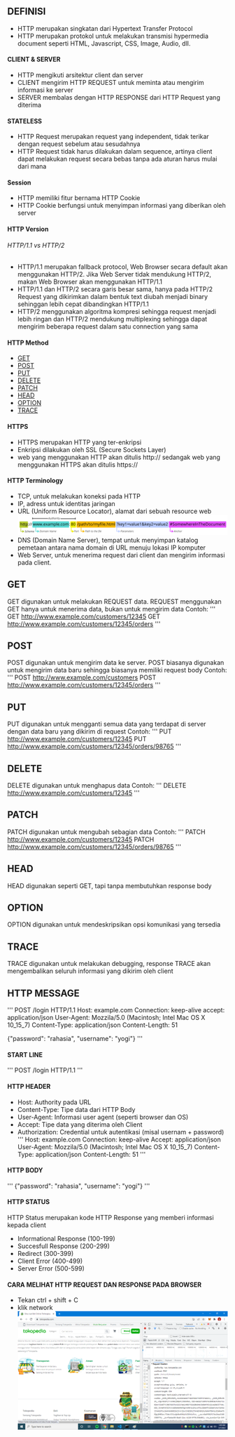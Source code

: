 ## DEFINISI
* HTTP merupakan singkatan dari Hypertext Transfer Protocol
* HTTP merupakan protokol untuk melakukan transmisi hypermedia document seperti HTML, Javascript, CSS, Image, Audio, dll.

#### CLIENT & SERVER
* HTTP mengikuti arsitektur client dan server
* CLIENT mengirim HTTP REQUEST untuk meminta atau mengirim informasi ke server
* SERVER membalas dengan HTTP RESPONSE dari HTTP Request yang diterima
#### STATELESS
* HTTP Request merupakan request yang independent, tidak terikar dengan request sebelum atau sesudahnya
* HTTP Request tidak harus dilakukan dalam sequence, artinya client dapat melakukan request secara bebas tanpa ada aturan harus mulai dari mana
#### Session
* HTTP memiliki fitur bernama HTTP Cookie
* HTTP Cookie berfungsi untuk menyimpan informasi yang diberikan oleh server
#### HTTP Version
###### HTTP/1.1 vs HTTP/2
* HTTP/1.1 merupakan fallback protocol, Web Browser secara default akan menggunakan HTTP/2. Jika Web Server tidak mendukung HTTP/2, makan Web Browser akan menggunakan HTTP/1.1
* HTTP/1.1 dan HTTP/2 secara garis besar sama, hanya pada HTTP/2 Request yang dikirimkan dalam bentuk text diubah menjadi binary sehinggan lebih cepat dibandingkan HTTP/1.1
* HTTP/2 menggunakan algoritma kompresi sehingga request menjadi lebih ringan dan HTTP/2 mendukung multiplexing sehingga dapat mengirim beberapa request dalam satu connection yang sama

#### HTTP Method
* [GET](https://github.com/ekasaputrayogi/HTTP-Tutorial#get)
* [POST](https://github.com/ekasaputrayogi/HTTP-Tutorial#post)
* [PUT](https://github.com/ekasaputrayogi/HTTP-Tutorial#put)
* [DELETE](https://github.com/ekasaputrayogi/HTTP-Tutorial#delete)
* [PATCH](https://github.com/ekasaputrayogi/HTTP-Tutorial#patch)
* [HEAD](https://github.com/ekasaputrayogi/HTTP-Tutorial#head)
* [OPTION](https://github.com/ekasaputrayogi/HTTP-Tutorial#option)
* [TRACE](https://github.com/ekasaputrayogi/HTTP-Tutorial#trace)

#### HTTPS
* HTTPS merupakan HTTP yang ter-enkripsi
* Enkripsi dilakukan oleh SSL (Secure Sockets Layer)
* web yang menggunakan HTTP akan ditulis http:// sedangak web yang menggunakan HTTPS akan ditulis https://

#### HTTP Terminology
* TCP, untuk melakukan koneksi pada HTTP
* IP, adress untuk identitas jaringan
* URL (Uniform Resource Locator), alamat dari sebuah resource web
![mdn-url-all.png](https://github.com/ekasaputrayogi/HTTP-Tutorial/blob/master/Gambar/mdn-url-all.png)
* DNS (Domain Name Server), tempat untuk menyimpan katalog pemetaan antara nama domain di URL menuju lokasi IP komputer
* Web Server, untuk menerima request dari client dan mengirim informasi pada client.

## GET
GET digunakan untuk melakukan REQUEST data. REQUEST menggunakan GET hanya untuk menerima data, bukan untuk mengirim data
Contoh:
'''
GET http://www.example.com/customers/12345
GET http://www.example.com/customers/12345/orders
'''
## POST
POST digunakan untuk mengirim data ke server. POST biasanya digunakan untuk mengirim data baru sehingga biasanya memiliki request body
Contoh:
'''
POST http://www.example.com/customers
POST http://www.example.com/customers/12345/orders
'''

## PUT
PUT digunakan untuk mengganti semua data yang terdapat di server dengan data baru yang dikirim di request
Contoh:
'''
PUT http://www.example.com/customers/12345
PUT http://www.example.com/customers/12345/orders/98765
'''
## DELETE
DELETE digunakan untuk menghapus data
Contoh:
'''
DELETE http://www.example.com/customers/12345
'''

## PATCH
PATCH digunakan untuk mengubah sebagian data
Contoh:
'''
PATCH http://www.example.com/customers/12345
PATCH http://www.example.com/customers/12345/orders/98765
'''
## HEAD
HEAD digunakan seperti GET, tapi tanpa membutuhkan response body

## OPTION
OPTION digunakan untuk mendeskripsikan opsi komunikasi yang tersedia

## TRACE
TRACE digunakan untuk melakukan debugging, response TRACE akan mengembalikan seluruh informasi yang dikirim oleh client

## HTTP MESSAGE
'''
POST /login HTTP/1.1
Host: example.com
Connection: keep-alive
accept: application/json
User-Agent: Mozzila/5.0 (Macintosh; Intel Mac OS X 10_15_7)
Content-Type: application/json
Content-Length: 51

{"password": "rahasia", "username": "yogi"}
'''
#### START LINE
'''
POST /login HTTP/1.1
'''
#### HTTP HEADER
* Host: Authority pada URL
* Content-Type: Tipe data dari HTTP Body
* User-Agent: Informasi user agent (seperti browser dan OS)
* Accept: Tipe data yang diterima oleh Client
* Authorization: Credential untuk autentikasi (misal usernam + password)
'''
Host: example.com
Connection: keep-alive
Accept: application/json
User-Agent: Mozzila/5.0 (Macintosh; Intel Mac OS X 10_15_7)
Content-Type: application/json
Content-Length: 51
'''
#### HTTP BODY
'''
{"password": "rahasia", "username": "yogi"}
'''
#### HTTP STATUS
HTTP Status merupakan kode HTTP Response yang memberi informasi kepada client
* Informational Response (100-199)
* Succesfull Response (200-299)
* Redirect (300-399)
* Client Error (400-499)
* Server Error (500-599)

#### CARA MELIHAT HTTP REQUEST DAN RESPONSE PADA BROWSER
* Tekan ctrl + shift + C
* klik network
![browser1.png](https://github.com/ekasaputrayogi/HTTP-Tutorial/blob/master/Gambar/browser1.png)
